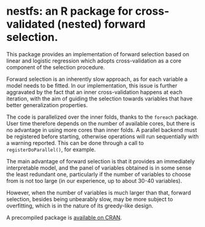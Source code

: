 nestfs: an R package for cross-validated (nested) forward selection.
======

This package provides an implementation of forward selection based on linear
and logistic regression which adopts cross-validation as a core component of
the selection procedure.

Forward selection is an inherently slow approach, as for each variable a
model needs to be fitted. In our implementation, this issue is further
aggravated by the fact that an inner cross-validation happens at each
iteration, with the aim of guiding the selection towards variables that
have better generalization properties.

The code is parallelized over the inner folds, thanks to the `foreach`
package. User time therefore depends on the number of available cores, but
there is no advantage in using more cores than inner folds. A parallel
backend must be registered before starting, otherwise operations will run
sequentially with a warning reported. This can be done through a call to
`registerDoParallel()`, for example.

The main advantage of forward selection is that it provides an immediately
interpretable model, and the panel of variables obtained is in some sense
the least redundant one, particularly if the number of variables to choose
from is not too large (in our experience, up to about 30-40 variables).

However, when the number of variables is much larger than that, forward
selection, besides being unbearably slow, may be more subject to overfitting,
which is in the nature of its greedy-like design.

A precompiled package is
[available on CRAN](https://CRAN.R-project.org/package=nestfs).
